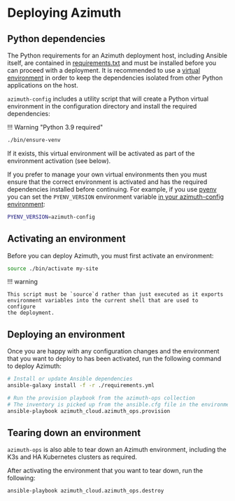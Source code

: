 # Deploying Azimuth

## Python dependencies

The Python requirements for an Azimuth deployment host, including Ansible itself,
are contained in
[requirements.txt](https://github.com/azimuth-cloud/azimuth-config/blob/stable/requirements.txt)
and must be installed before you can proceed with a deployment. It is recommended
to use a [virtual environment](https://docs.python.org/3/library/venv.html) in order
to keep the dependencies isolated from other Python applications on the host.

`azimuth-config` includes a utility script that will create a Python virtual
environment in the configuration directory and install the required dependencies:

!!! Warning  "Python 3.9 required"



```sh
./bin/ensure-venv
```


If it exists, this virtual environment will be activated as part of the environment
activation (see below).

If you prefer to manage your own virtual environments then you must ensure that
the correct environment is activated and has the required dependencies installed
before continuing. For example, if you use [pyenv](https://github.com/pyenv/pyenv)
you can set the `PYENV_VERSION` environment variable
[in your azimuth-config environment](../environments.md#linux-environment-variables):

```sh  title="env"
PYENV_VERSION=azimuth-config
```

## Activating an environment

Before you can deploy Azimuth, you must first activate an environment:

```sh
source ./bin/activate my-site
```

!!! warning

    This script must be `source`d rather than just executed as it exports
    environment variables into the current shell that are used to configure
    the deployment.

## Deploying an environment

Once you are happy with any configuration changes and the environment that
you want to deploy to has been activated, run the following command to
deploy Azimuth:

```sh
# Install or update Ansible dependencies
ansible-galaxy install -f -r ./requirements.yml

# Run the provision playbook from the azimuth-ops collection
# The inventory is picked up from the ansible.cfg file in the environment
ansible-playbook azimuth_cloud.azimuth_ops.provision
```

## Tearing down an environment

`azimuth-ops` is also able to tear down an Azimuth environment, including the
K3s and HA Kubernetes clusters as required.

After activating the environment that you want to tear down, run the following:

```sh
ansible-playbook azimuth_cloud.azimuth_ops.destroy
```
